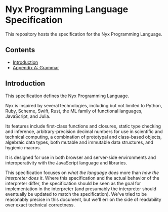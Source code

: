 # Nyx Programming Language Specification

This repository hosts the specification for the Nyx Programming Language.

## Contents

- [Introduction]("#introduction")
- [Appendix A: Grammar]("./grammar.md")

## Introduction

This specification defines the Nyx Programming Language.

Nyx is inspired by several technologies, including but not limited to Python, Ruby, Scheme, Swift, Rust, the ML family of functional languages, JavaScript, and Julia.

Its features include first-class functions and closures, static type checking and inference, arbitrary-precision decimal numbers for use in scientific and technical computing, a combination of prototypal and class-based objects, algebraic data types, both mutable and immutable data structures, and hygienic macros.

It is designed for use in both browser and server-side environments and interoperativity with the JavaScript language and libraries.

This specification focuses on *what the language does* more than *how the interpreter does it*. Where this specification and the actual behavior of the interpreter differ, the specification should be seen as the goal for implementation in the interpreter (and presumably the interpreter should eventually be updated to match the specification). We've tried to be reasonably precise in this document, but we'll err on the side of readability over exact technical correctness.